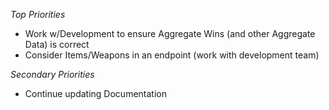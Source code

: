 
*Top Priorities*
- Work w/Development to ensure Aggregate Wins (and other Aggregate Data) is correct
- Consider Items/Weapons in an endpoint (work with development team)

*Secondary Priorities*
- Continue updating Documentation
